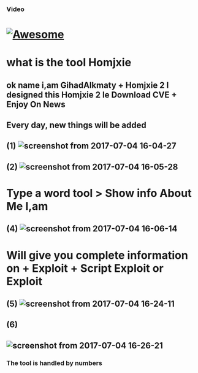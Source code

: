 ### Video
[![Awesome](https://user-images.githubusercontent.com/25440152/27908557-6131ec02-621a-11e7-9fbb-3f50b17fbda4.png)](https://www.youtube.com/watch?v=AFUukeBJ5kg&t=476s/awesome)
============================================================
# what is the tool Homjxie 
ok name i,am GihadAlkmaty +  Homjxie 2 
I designed this Homjxie 2 le Download CVE + Enjoy On News 
---------------------------------
Every day, new things will be added
--------------------------------
(1)
![screenshot from 2017-07-04 16-04-27](https://user-images.githubusercontent.com/25440152/27838616-d42b073c-60b9-11e7-95d1-7957512bc4ce.png)
------------------------
(2)
![screenshot from 2017-07-04 16-05-28](https://user-images.githubusercontent.com/25440152/27838632-f802f87c-60b9-11e7-9f60-5d52aaf2eac6.png)
---------------------------------------------
# Type a word tool > Show info About Me I,am 
(4)
![screenshot from 2017-07-04 16-06-14](https://user-images.githubusercontent.com/25440152/27838913-a37bee38-60bb-11e7-8b19-973d03e6a040.png)
------------------------------------------------------
# Will give you complete information on + Exploit + Script Exploit or Exploit
(5)
![screenshot from 2017-07-04 16-24-11](https://user-images.githubusercontent.com/25440152/27839024-59b8faa6-60bc-11e7-84be-b834982fa5ae.png)
------------------------------
(6)
-------------------
![screenshot from 2017-07-04 16-26-21](https://user-images.githubusercontent.com/25440152/27839050-85764338-60bc-11e7-9d56-2c67e5ed4d51.png)
------------------
### The tool is handled by numbers
